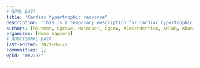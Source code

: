 ```yaml
---
# GPML DATA
title: "Cardiac hypertrophic response"
description: "This is a temporary description for Cardiac hypertrophic response"
authors: [Mkutmon, Cgrove, MaintBot, Egonw, AlexanderPico, AMTan, Khanspers, Eweitz]
organisms: [Homo sapiens]
# ADDITIONAL DATA
last-edited: 2021-05-22
communities: []
wpid: "WP2795"
---
```

